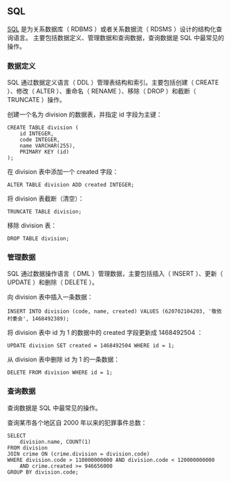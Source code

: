 ## SQL ##
[SQL](https://en.wikipedia.org/wiki/SQL) 是为关系数据库（ RDBMS ）或者关系数据流（ RDSMS ）设计的结构化查询语言。
主要包括数据定义、管理数据和查询数据，查询数据是 SQL 中最常见的操作。

### 数据定义 ###
SQL 通过数据定义语言（ DDL ）管理表结构和索引。主要包括创建（ CREATE ）、修改（ ALTER ）、重命名（ RENAME ）、移除（ DROP ）和截断（ TRUNCATE ）操作。

创建一个名为 division 的数据表，并指定 id 字段为主键：
```
CREATE TABLE division (
    id INTEGER,
    code INTEGER,
    name VARCHAR(255),
    PRIMARY KEY (id)
);
```

在 division 表中添加一个 created 字段：

```
ALTER TABLE division ADD created INTEGER;
```

将 division 表截断（清空）：
```
TRUNCATE TABLE division;
```

移除 division 表：

```
DROP TABLE division;
```

### 管理数据 ###
SQL 通过数据操作语言（ DML ）管理数据，主要包括插入（ INSERT ）、更新（ UPDATE ）和删除（ DELETE ）。

向 division 表中插入一条数据：

```
INSERT INTO division (code, name, created) VALUES (620702104203, '敬依村委会', 1468492389);
```

将 division 表中 id 为 1 的数据中的 created 字段更新成 1468492504 ：

```
UPDATE division SET created = 1468492504 WHERE id = 1;
```

从 division 表中删除 id 为 1 的一条数据：

```
DELETE FROM division WHERE id = 1;
```

### 查询数据 ###
查询数据是 SQL 中最常见的操作。

查询某市各个地区自 2000 年以来的犯罪事件总数：

```
SELECT
    division.name, COUNT(1)
FROM division
JOIN crime ON (crime.division = division.code)
WHERE division.code > 110000000000 AND division.code < 120000000000
    AND crime.created >= 946656000
GROUP BY division.code;
```
